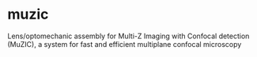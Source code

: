 # muzic
Lens/optomechanic assembly for Multi-Z Imaging with Confocal detection (MuZIC), a system for fast and efficient multiplane confocal microscopy
